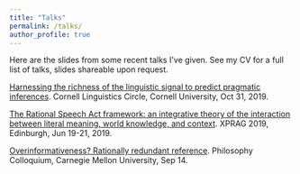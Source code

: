 ```yaml
---
title: "Talks"
permalink: /talks/
author_profile: true
---
```


Here are the slides from some recent talks I've given. See my CV for a full list of talks, slides shareable upon request.

[Harnessing the richness of the linguistic signal to predict pragmatic inferences](https://thegricean.github.io/files/talks/2019_harnessing-signal.pdf). Cornell Linguistics Circle, Cornell University, Oct 31, 2019.

[The Rational Speech Act framework: an integrative theory of the interaction between literal meaning, world knowledge, and context](https://thegricean.github.io/files/talks/2019_rsa_for_xprag.pdf). XPRAG 2019, Edinburgh, Jun 19-21, 2019.

[Overinformativeness? Rationally redundant reference](https://thegricean.github.io/files/talks/2017_overinformativeness.pdf). Philosophy Colloquium, Carnegie Mellon University, Sep 14.